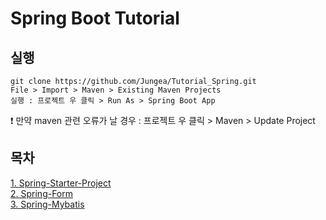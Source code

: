 # Spring Boot Tutorial

## 실행
```
git clone https://github.com/Jungea/Tutorial_Spring.git
File > Import > Maven > Existing Maven Projects
실행 : 프로젝트 우 클릭 > Run As > Spring Boot App
```
:heavy_exclamation_mark: 만약 maven 관련 오류가 날 경우 : 프로젝트 우 클릭 > Maven > Update Project

## 목차
[1. Spring-Starter-Project](https://github.com/Jungea/Tutorial_Spring/wiki/1.-Spring-Starter-Project)  
[2. Spring-Form](https://github.com/Jungea/Tutorial_Spring/wiki/2.-Spring-Form)  
[3. Spring-Mybatis](https://github.com/Jungea/Tutorial_Spring/wiki/3.-Spring-Mybatis)  


